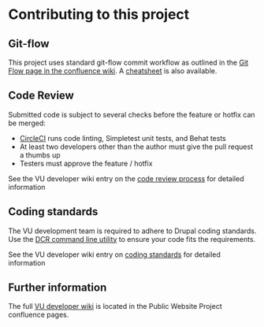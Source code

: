 # Contributing to this project

## Git-flow

This project uses standard git-flow commit workflow as outlined in the [Git Flow page in the confluence wiki](https://vu-pmo.atlassian.net/wiki/display/PWEBSITE/Git+Flow).  A [cheatsheet](http://danielkummer.github.io/git-flow-cheatsheet/) is also available.

## Code Review

Submitted code is subject to several checks before the feature or hotfix can be merged:

- [CircleCI](https://vu-pmo.atlassian.net/wiki/display/PWEBSITE/Continuous+Integration) runs code linting, Simpletest unit tests, and Behat tests
- At least two developers other than the author must give the pull request a thumbs up 
- Testers must approve the feature / hotfix

See the VU developer wiki entry on the [code review process](https://vu-pmo.atlassian.net/wiki/display/PWEBSITE/Code+review+process) for detailed information

## Coding standards

The VU development team is required to adhere to Drupal coding standards.  Use the [DCR command line utility](https://github.com/alexdesignworks/dcr) to ensure your code fits the requirements.

See the VU developer wiki entry on [coding standards](https://vu-pmo.atlassian.net/wiki/display/PWEBSITE/Coding+Standards) for detailed information

## Further information

The full [VU developer wiki](https://vu-pmo.atlassian.net/wiki/display/PWEBSITE/VU+Developer+Wiki) is located in the Public Website Project confluence pages.
